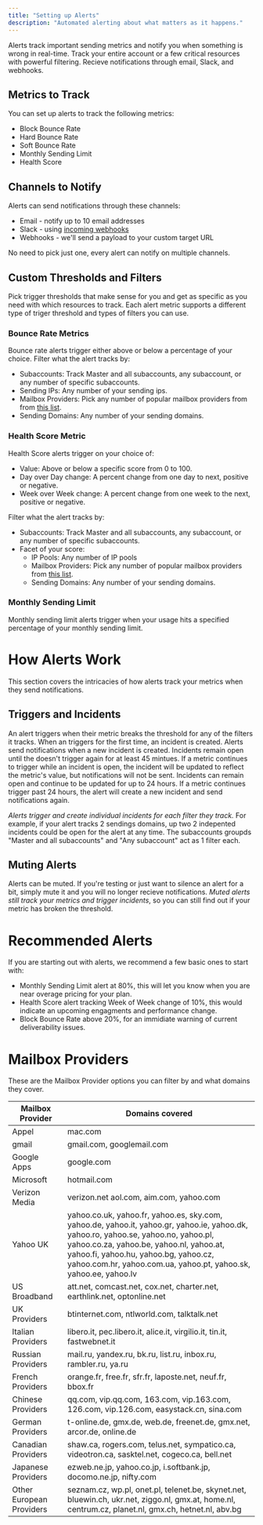 ```yaml
---
title: "Setting up Alerts"
description: "Automated alerting about what matters as it happens."
---
```


Alerts track important sending metrics and notify you when something is wrong in real-time. Track your entire account or a few critical resources with powerful filtering. Recieve notifications through email, Slack, and webhooks.

## Metrics to Track
You can set up alerts to track the following metrics:

* Block Bounce Rate
* Hard Bounce Rate
* Soft Bounce Rate
* Monthly Sending Limit
* Health Score

## Channels to Notify
Alerts can send notifications through these channels:

* Email - notify up to 10 email addresses
* Slack - using [incoming webhooks](https://api.slack.com/incoming-webhooks#create_a_webhook)
* Webhooks - we'll send a payload to your custom target URL

No need to pick just one, every alert can notify on multiple channels.

## Custom Thresholds and Filters
Pick trigger thresholds that make sense for you and get as specific as you need with which resources to track. Each alert metric supports a different type of triger threshold and types of filters you can use.

### Bounce Rate Metrics
Bounce rate alerts trigger either above or below a percentage of your choice. Filter what the alert tracks by:
* Subaccounts: Track Master and all subaccounts, any subaccount, or any number of specific subaccounts.
* Sending IPs: Any number of your sending ips.
* Mailbox Providers: Pick any number of popular mailbox providers from from [this list](#header-mailbox-providers).
* Sending Domains: Any number of your sending domains.

### Health Score Metric
Health Score alerts trigger on your choice of:
* Value: Above or below a specific score from 0 to 100.
* Day over Day change: A percent change from one day to next, positive or negative.
* Week over Week change: A percent change from one week to the next, positive or negative.

Filter what the alert tracks by:
* Subaccounts: Track Master and all subaccounts, any subaccount, or any number of specific subaccounts.
* Facet of your score:
  * IP Pools: Any number of IP pools
  * Mailbox Providers: Pick any number of popular mailbox providers from [this list](#header-mailbox-providers).
  * Sending Domains: Any number of your sending domains.

### Monthly Sending Limit
Monthly sending limit alerts trigger when your usage hits a specified percentage of your monthly sending limit.


# How Alerts Work
This section covers the intricacies of how alerts track your metrics when they send notifications.

## Triggers and Incidents
An alert triggers when their metric breaks the threshold for any of the filters it tracks. When an triggers for the first time, an incident is created. Alerts send notifications when a new incident is created. Incidents remain open until the doesn't trigger again for at least 45 mintues. If a metric continues to trigger while an incident is open, the incident will be updated to reflect the metric's value, but notifications will not be sent. Incidents can remain open and continue to be updated for up to 24 hours. If a metric continues trigger past 24 hours, the alert will create a new incident and send notifications again.

*Alerts trigger and create individual incidents for each filter they track.* For example, if your alert tracks 2 sendings domains, up two 2 indepented incidents could be open for the alert at any time. The subaccounts groupds "Master and all subaccounts" and "Any subaccount" act as 1 filter each.

## Muting Alerts
Alerts can be muted. If you're testing or just want to silence an alert for a bit, simply mute it and you will no longer recieve notifications. *Muted alerts still track your metrics and trigger incidents*, so you can still find out if your metric has broken the threshold.

# Recommended Alerts
If you are starting out with alerts, we recommend a few basic ones to start with:

* Monthly Sending Limit alert at 80%, this will let you know when you are near overage pricing for your plan.
* Health Score alert tracking Week of Week change of 10%, this would indicate an upcoming engagments and performance change.
* Block Bounce Rate above 20%, for an immidiate warning of current deliverability issues.

# Mailbox Providers
These are the Mailbox Provider options you can filter by and what domains they cover.

| Mailbox Provider         | Domains covered |
|--------------------------|-----------------|
| Appel                    | mac.com |
| gmail                    | gmail.com, googlemail.com |
| Google Apps              | google.com |
| Microsoft                | hotmail.com |
| Verizon Media            | verizon.net aol.com, aim.com, yahoo.com |
| Yahoo UK                 | yahoo.co.uk, yahoo.fr, yahoo.es, sky.com, yahoo.de, yahoo.it, yahoo.gr, yahoo.ie, yahoo.dk, yahoo.ro, yahoo.se, yahoo.no, yahoo.pl, yahoo.co.za, yahoo.be, yahoo.nl, yahoo.at, yahoo.fi, yahoo.hu, yahoo.bg, yahoo.cz, yahoo.com.hr, yahoo.com.ua, yahoo.pt, yahoo.sk, yahoo.ee, yahoo.lv |
| US Broadband             | att.net, comcast.net, cox.net, charter.net, earthlink.net, optonline.net |
| UK Providers             | btinternet.com, ntlworld.com, talktalk.net |
| Italian Providers        | libero.it, pec.libero.it, alice.it, virgilio.it, tin.it, fastwebnet.it |
| Russian Providers        | mail.ru, yandex.ru, bk.ru, list.ru, inbox.ru, rambler.ru, ya.ru |
| French Providers         | orange.fr, free.fr, sfr.fr, laposte.net, neuf.fr, bbox.fr |
| Chinese Providers        | qq.com, vip.qq.com, 163.com, vip.163.com, 126.com, vip.126.com, easystack.cn, sina.com |
| German Providers         | t-online.de, gmx.de, web.de, freenet.de, gmx.net, arcor.de, online.de |
| Canadian Providers       | shaw.ca, rogers.com, telus.net, sympatico.ca, videotron.ca, sasktel.net, cogeco.ca, bell.net |
| Japanese Providers       | ezweb.ne.jp, yahoo.co.jp, i.softbank.jp, docomo.ne.jp, nifty.com |
| Other European Providers | seznam.cz, wp.pl, onet.pl, telenet.be, skynet.net, bluewin.ch, ukr.net, ziggo.nl, gmx.at, home.nl, centrum.cz, planet.nl, gmx.ch, hetnet.nl, abv.bg |
